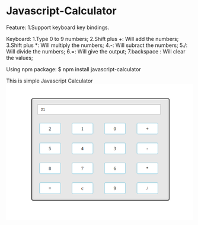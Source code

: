 # Javascript-Calculator

Feature:
1.Support keyboard key bindings.

Keyboard:
1.Type 0 to 9 numbers;
2.Shift plus +: Will add the numbers;
3.Shift plus *: Will multiply the numbers;
4.-: Will subract the numbers;
5./: Will divide the numbers;
6.=: Will give the output;
7.backspace : Will clear the values;

Using npm package:
$ npm install javascript-calculator

This is simple Javascript Calculator
![calculator](src/images/calc.png)
